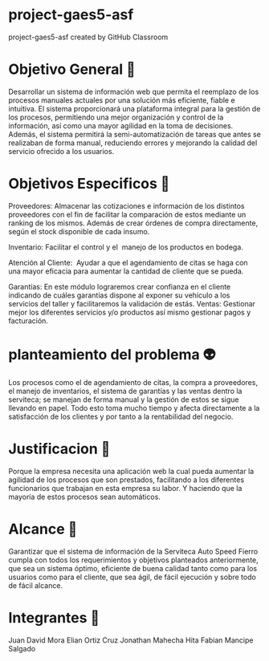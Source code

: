 # project-gaes5-asf
project-gaes5-asf created by GitHub Classroom

# Objetivo General 👾

Desarrollar un sistema de información web que permita el reemplazo de los procesos manuales actuales por una solución más eficiente, fiable e intuitiva. El sistema proporcionará una plataforma integral para la gestión de los procesos, permitiendo una mejor organización y control de la información, así como una mayor agilidad en la toma de decisiones. Además, el sistema permitirá la semi-automatización de tareas que antes se realizaban de forma manual, reduciendo errores y mejorando la calidad del servicio ofrecido a los usuarios.

# Objetivos Especificos 🤖

Proveedores: Almacenar las cotizaciones e información de los distintos proveedores con el fin de facilitar la comparación de estos mediante un ranking de los mismos. Además de crear órdenes de compra directamente, según el stock disponible de cada insumo.

Inventario: Facilitar el control y el  manejo de los productos en   bodega.

Atención al Cliente:  Ayudar a que el agendamiento de citas se haga con una mayor eficacia para aumentar la cantidad de cliente que se pueda.

Garantías: En este módulo lograremos crear confianza en el cliente indicando de cuáles garantías dispone al exponer su vehículo a los servicios del taller y facilitaremos la validación de estás.
Ventas: Gestionar mejor los diferentes servicios y/o productos así mismo gestionar pagos y facturación.



# planteamiento del problema 👽

Los procesos como el de agendamiento de citas, la compra a proveedores, el manejo de inventarios, el sistema de garantías y las ventas dentro la serviteca; se manejan de forma manual y la gestión de estos se sigue llevando en papel. Todo esto toma mucho tiempo y afecta directamente a la satisfacción de los clientes y por tanto a la rentabilidad del negocio.


# Justificacion 🐸

Porque la empresa necesita una aplicación web la  cual pueda aumentar la agilidad de los procesos que son prestados, facilitando a los diferentes funcionarios que trabajan en esta empresa su labor. Y haciendo que la mayoría de estos procesos sean automáticos.



# Alcance 🧐

Garantizar que el sistema de información de la Serviteca Auto Speed Fierro cumpla con todos los requerimientos y objetivos planteados anteriormente, que sea un sistema óptimo, eficiente de buena calidad tanto como para los usuarios como para el cliente, que sea ágil, de fácil ejecución y sobre todo de fácil alcance.


# Integrantes 👥

Juan David Mora
Elian Ortiz Cruz
Jonathan Mahecha Hita
Fabian Mancipe Salgado

